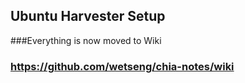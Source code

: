 ## Ubuntu Harvester Setup

###Everything is now moved to Wiki 

### https://github.com/wetseng/chia-notes/wiki
